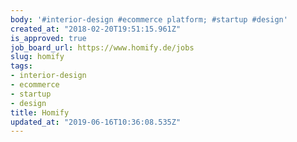 ```yaml
---
body: '#interior-design #ecommerce platform; #startup #design'
created_at: "2018-02-20T19:51:15.961Z"
is_approved: true
job_board_url: https://www.homify.de/jobs
slug: homify
tags:
- interior-design
- ecommerce
- startup
- design
title: Homify
updated_at: "2019-06-16T10:36:08.535Z"
---
```

